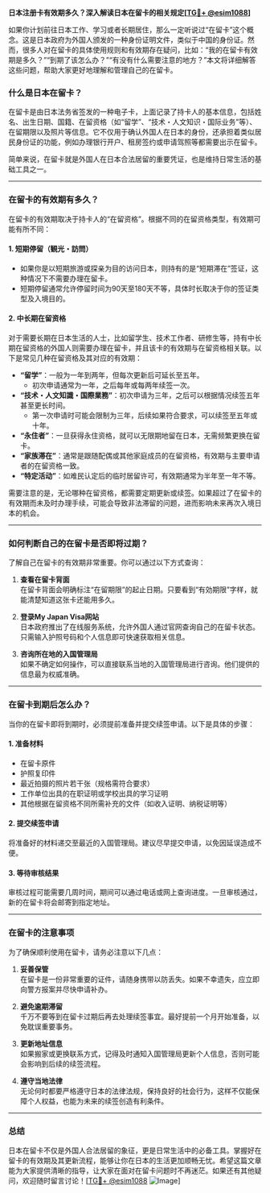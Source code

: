 **日本注册卡有效期多久？深入解读日本在留卡的相关规定[[TG💪+ @esim1088](https://t.me/s/esim1088)]**

如果你计划前往日本工作、学习或者长期居住，那么一定听说过“在留卡”这个概念。这是日本政府为外国人颁发的一种身份证明文件，类似于中国的身份证。然而，很多人对在留卡的具体使用规则和有效期存在疑问，比如：“我的在留卡有效期是多久？”“到期了该怎么办？”“有没有什么需要注意的地方？”本文将详细解答这些问题，帮助大家更好地理解和管理自己的在留卡。

### 什么是日本在留卡？

在留卡是由日本法务省签发的一种电子卡，上面记录了持卡人的基本信息，包括姓名、出生日期、国籍、在留资格（如“留学”、“技术・人文知识・国际业务”等）、在留期限以及照片等信息。它不仅用于确认外国人在日本的身份，还承担着类似居民身份证的功能，例如办理银行开户、租房签约或申请驾照等都需要出示在留卡。

简单来说，在留卡就是外国人在日本合法居留的重要凭证，也是维持日常生活的基础工具之一。

---

### 在留卡的有效期有多久？

在留卡的有效期取决于持卡人的“在留资格”。根据不同的在留资格类型，有效期可能有所不同：

#### 1. **短期停留（観光・訪問）**
   - 如果你是以短期旅游或探亲为目的访问日本，则持有的是“短期滞在”签证，这种情况下不需要办理在留卡。
   - 短期停留通常允许停留时间为90天至180天不等，具体时长取决于你的签证类型及入境目的。

#### 2. **中长期在留资格**
   对于需要长期在日本生活的人士，比如留学生、技术工作者、研修生等，持有中长期在留资格的外国人则需要办理在留卡，并且该卡的有效期与在留资格相关联。以下是常见几种在留资格及其对应的有效期：

   - **“留学”**：一般为一年到两年，但每次更新后可延长至五年。
     - 初次申请通常为一年，之后每年或每两年续签一次。
   - **“技术・人文知識・国際業務”**：初次申请为三年，之后可以根据情况续签五年甚至更长时间。
     - 第一次申请时可能会限制为三年，后续如果符合要求，可以续签至五年或十年。
   - **“永住者”**：一旦获得永住资格，就可以无限期地留在日本，无需频繁更换在留卡。
   - **“家族滞在”**：通常是跟随配偶或其他家庭成员的在留资格，有效期与主要申请者的在留资格一致。
   - **“特定活动”**：如难民认定后的临时居留许可，有效期通常为半年至一年不等。

需要注意的是，无论哪种在留资格，都需要定期更新或续签。如果超过了在留卡的有效期而未及时办理手续，可能会导致非法滞留的问题，进而影响未来再次入境日本的机会。

---

### 如何判断自己的在留卡是否即将过期？

了解自己在留卡的有效期非常重要。你可以通过以下方式查询：

1. **查看在留卡背面**  
   在留卡背面会明确标注“在留期限”的起止日期。只要看到“有効期限”字样，就能清楚知道这张卡还能用多久。

2. **登录My Japan Visa网站**  
   日本政府推出了在线服务系统，允许外国人通过官网查询自己的在留卡状态。只需输入护照号码和个人信息即可快速获取相关信息。

3. **咨询所在地的入国管理局**  
   如果不确定如何操作，可以直接联系当地的入国管理局进行咨询。他们提供的信息最为权威准确。

---

### 在留卡到期后怎么办？

当你的在留卡即将到期时，必须提前准备并提交续签申请。以下是具体的步骤：

#### 1. 准备材料
   - 在留卡原件
   - 护照复印件
   - 最近拍摄的照片若干张（规格需符合要求）
   - 工作单位出具的在职证明或学校出具的学习证明
   - 其他根据在留资格不同所需补充的文件（如收入证明、纳税证明等）

#### 2. 提交续签申请
   将准备好的材料递交至最近的入国管理局。建议尽早提交申请，以免因延误造成不便。

#### 3. 等待审核结果
   审核过程可能需要几周时间，期间可以通过电话或网上查询进度。一旦审核通过，新的在留卡将会邮寄到指定地址。

---

### 在留卡的注意事项

为了确保顺利使用在留卡，请务必注意以下几点：

1. **妥善保管**  
   在留卡是一份非常重要的证件，请随身携带以防丢失。如果不幸遗失，应立即向警方报案并尽快申请补办。

2. **避免逾期滞留**  
   千万不要等到在留卡过期后再去处理续签事宜。最好提前一个月开始准备，以免耽误重要事务。

3. **更新地址信息**  
   如果搬家或更换联系方式，记得及时通知入国管理局更新个人信息，否则可能会影响到后续的续签流程。

4. **遵守当地法律**  
   无论何时都要严格遵守日本的法律法规，保持良好的社会行为，这样不仅能保障个人权益，也能为未来的续签创造有利条件。

---

### 总结

日本在留卡不仅是外国人合法居留的象征，更是日常生活中的必备工具。掌握好在留卡的有效期及其更新流程，能够让你在日本的生活更加顺畅无忧。希望这篇文章能为大家提供清晰的指导，让大家在面对在留卡问题时不再迷茫。如果还有其他疑问，欢迎随时留言讨论！[[TG💪+ @esim1088](https://t.me/s/esim1088) ![Image](https://i.postimg.cc/4NQfJmqS/Snipaste-2025-05-13-00-14-12.png)]